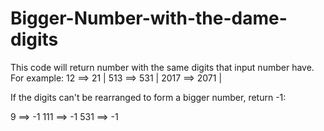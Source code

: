 # Bigger-Number-with-the-dame-digits
This code will return number with the same digits that input number have.
For example:
  12 ==> 21 |
 513 ==> 531 |
2017 ==> 2071 |

If the digits can't be rearranged to form a bigger number, return -1:

  9 ==> -1
111 ==> -1
531 ==> -1
